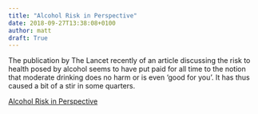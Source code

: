 ```yaml
---
title: "Alcohol Risk in Perspective"
date: 2018-09-27T13:38:08+0100
author: matt
draft: True
---
```

The publication by The Lancet recently of an article discussing the risk to health posed by alcohol seems to have put paid for all time to the notion that moderate drinking does no harm or is even ‘good for you’. It has thus caused a bit of a stir in some quarters.

[ Alcohol Risk in Perspective ]( https://www.selectx.co.uk/alcohol-risk-in-perspective/ )
